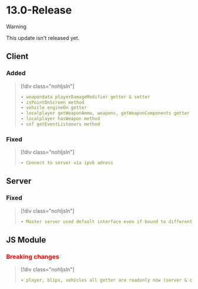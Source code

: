 # 13.0-Release

> [!WARNING]
> This update isn't released yet.

## Client

### Added

> [!div class="nohljsln"]
> ```yaml
> - weapondata playerDamageModifier getter & setter
> - isPointOnScreen method
> - vehicle engineOn getter
> - localplayer getWeaponAmmo, weapons, getWeaponComponents getter
> - localplayer hasWeapon method
> - cef getEventListeners method
> ```

### Fixed

> [!div class="nohljsln"]
> ```yaml
> - Connect to server via ipv6 adress
> ```

## Server

### Fixed

> [!div class="nohljsln"]
> ```yaml
> - Master server used default interface even if bound to different ip
> ```

## JS Module

### <span style="color: red;">Breaking changes</span>

> [!div class="nohljsln"]
> ```yaml
> - player, blips, vehicles all getter are readonly now (server & client)
> ```